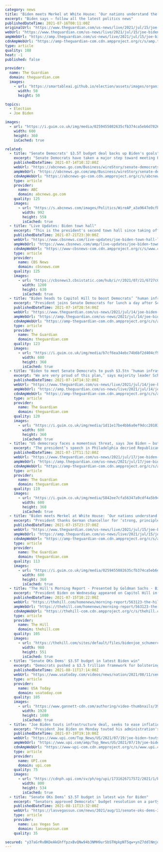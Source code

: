 ```yaml
---
category: news
title: "Biden meets Merkel at White House: ‘Our nations understand the imperative of democracy’ – as it happened"
excerpt: "Biden says – follow all the latest politics news"
publishedDateTime: 2021-07-16T00:11:00Z
originalUrl: "https://www.theguardian.com/us-news/live/2021/jul/15/joe-biden-politics-merkel-covid-coronavirus-live-latest?page=with:block-60f0493f8f0827c8ef6d1ac3"
webUrl: "https://www.theguardian.com/us-news/live/2021/jul/15/joe-biden-politics-merkel-covid-coronavirus-live-latest?page=with:block-60f0493f8f0827c8ef6d1ac3"
ampWebUrl: "https://amp.theguardian.com/us-news/live/2021/jul/15/joe-biden-politics-merkel-covid-coronavirus-live-latest"
cdnAmpWebUrl: "https://amp-theguardian-com.cdn.ampproject.org/c/s/amp.theguardian.com/us-news/live/2021/jul/15/joe-biden-politics-merkel-covid-coronavirus-live-latest"
type: article
quality: 108
heat: -1
published: false

provider:
  name: The Guardian
  domain: theguardian.com
  images:
    - url: "https://smartableai.github.io/election/assets/images/organizations/theguardian.com-50x50.jpg"
      width: 50
      height: 50

topics:
  - Election
  - Joe Biden

images:
  - url: "https://i.guim.co.uk/img/media/0259455082635cfb374ca5eb6d782612ff0bfbd3/0_13_4000_2400/master/4000.jpg?width=300&quality=45&auto=format&fit=max&dpr=2&s=f0096c3b7acc3f0d73a979f1b6d79602"
    width: 600
    height: 360
    isCached: true

related:
  - title: "Senate Democrats' $3.5T budget deal backs up Biden's goals"
    excerpt: "Senate Democrats have taken a major step toward meeting President Joe Biden's proposals for massive spending on government programs for climate change, health care, family services and more"
    publishedDateTime: 2021-07-14T10:32:00Z
    webUrl: "https://abcnews.go.com/Business/wireStory/senate-democrats-35t-budget-deal-backs-bidens-goals-78836147"
    ampWebUrl: "https://abcnews.go.com/amp/Business/wireStory/senate-democrats-35t-budget-deal-backs-bidens-goals-78836147"
    cdnAmpWebUrl: "https://abcnews-go-com.cdn.ampproject.org/c/s/abcnews.go.com/amp/Business/wireStory/senate-democrats-35t-budget-deal-backs-bidens-goals-78836147"
    type: article
    provider:
      name: ABC
      domain: abcnews.go.com
    quality: 125
    images:
      - url: "https://s.abcnews.com/images/Politics/WireAP_a3a9647e0cfb4623a9dfd26a47bd0289_16x9_992.jpg"
        width: 992
        height: 558
        isCached: true
  - title: "Live Updates: Biden town hall"
    excerpt: "This is the president's second town hall since taking office, coming as his administration is fighting to pass an infrastructure deal and a COVID-19 spike."
    publishedDateTime: 2021-07-21T23:30:00Z
    webUrl: "https://www.cbsnews.com/live-updates/joe-biden-town-hall-live-updates-2021-07-21/"
    ampWebUrl: "https://www.cbsnews.com/amp/live-updates/joe-biden-town-hall-live-updates-2021-07-21/"
    cdnAmpWebUrl: "https://www-cbsnews-com.cdn.ampproject.org/c/s/www.cbsnews.com/amp/live-updates/joe-biden-town-hall-live-updates-2021-07-21/"
    type: article
    provider:
      name: CBS News
      domain: cbsnews.com
    quality: 125
    images:
      - url: "https://cbsnews3.cbsistatic.com/hub/i/r/2021/07/21/6727c0ba-787c-4134-beaf-f3d840de1c37/thumbnail/1200x630/7be714d032137bb7527f1f12139cb429/gettyimages-1234097536.jpg"
        width: 1200
        height: 630
        isCached: true
  - title: "Biden heads to Capitol Hill to boost Democrats’ ‘human infrastructure’ plan"
    excerpt: "President joins Senate Democrats for lunch a day after Schumer announces agreement on spending proposal"
    publishedDateTime: 2021-07-14T20:54:00Z
    webUrl: "https://www.theguardian.com/us-news/2021/jul/14/joe-biden-capitol-hill-senate-democrats-infrastructure-plan"
    ampWebUrl: "https://amp.theguardian.com/us-news/2021/jul/14/joe-biden-capitol-hill-senate-democrats-infrastructure-plan"
    cdnAmpWebUrl: "https://amp-theguardian-com.cdn.ampproject.org/c/s/amp.theguardian.com/us-news/2021/jul/14/joe-biden-capitol-hill-senate-democrats-infrastructure-plan"
    type: article
    provider:
      name: The Guardian
      domain: theguardian.com
    quality: 123
    images:
      - url: "https://i.guim.co.uk/img/media/b7cf6ea34ebc74b6bf2d404cf94fa26dbcda6c8f/0_144_6931_4159/master/6931.jpg?width=300&quality=45&auto=format&fit=max&dpr=2&s=2cd6c300618eefb5e9af195124803f14"
        width: 600
        height: 360
        isCached: true
  - title: "Biden to meet Senate Democrats to push $3.5tn ‘human infrastructure’ plan – live"
    excerpt: "We are very proud of this plan,’ says majority leader Schumer but price tag much less than the $6tn Bernie Sanders pushed for – get the latest"
    publishedDateTime: 2021-07-14T14:32:00Z
    webUrl: "https://www.theguardian.com/us-news/live/2021/jul/14/joe-biden-senate-democrats-human-infrastructure-live-latest?page=with:block-60eef8038f080074230bf1e4"
    ampWebUrl: "https://amp.theguardian.com/us-news/live/2021/jul/14/joe-biden-senate-democrats-human-infrastructure-live-latest"
    cdnAmpWebUrl: "https://amp-theguardian-com.cdn.ampproject.org/c/s/amp.theguardian.com/us-news/live/2021/jul/14/joe-biden-senate-democrats-human-infrastructure-live-latest"
    type: article
    provider:
      name: The Guardian
      domain: theguardian.com
    quality: 120
    images:
      - url: "https://i.guim.co.uk/img/media/1d11e17be4bb6a0ef9dcc201039dd764d82158db/0_234_6999_4199/master/6999.jpg?width=300&quality=45&auto=format&fit=max&dpr=2&s=52cc80174ae54a594325e76480459b4f"
        width: 600
        height: 360
        isCached: true
  - title: "US democracy faces a momentous threat, says Joe Biden – but is he up for the fight?"
    excerpt: "The president’s speech in Philadelphia decried Republicans’ assault on voting rights but critics say it offered few answers, especially on Senate rules that let the minority to block reform"
    publishedDateTime: 2021-07-17T11:52:00Z
    webUrl: "https://www.theguardian.com/us-news/2021/jul/17/joe-biden-democracy-voting-rights-senate-filibuster"
    ampWebUrl: "https://amp.theguardian.com/us-news/2021/jul/17/joe-biden-democracy-voting-rights-senate-filibuster"
    cdnAmpWebUrl: "https://amp-theguardian-com.cdn.ampproject.org/c/s/amp.theguardian.com/us-news/2021/jul/17/joe-biden-democracy-voting-rights-senate-filibuster"
    type: article
    provider:
      name: The Guardian
      domain: theguardian.com
    quality: 119
    images:
      - url: "https://i.guim.co.uk/img/media/5842ee7cfa56347a9cdf4a5b9c2305c5f4cd5ff3/0_50_5702_3423/master/5702.jpg?width=300&quality=45&auto=format&fit=max&dpr=2&s=e3aa1af003f53c344217e2c42ffe4552"
        width: 600
        height: 360
        isCached: true
  - title: "Biden meets Merkel at White House: ‘Our nations understand the imperative of democracy’ – live"
    excerpt: "President thanks German chancellor for ‘strong, principled leadership’ – follow all the latest politics news"
    publishedDateTime: 2021-07-15T23:37:00Z
    webUrl: "https://www.theguardian.com/us-news/live/2021/jul/15/joe-biden-politics-merkel-covid-coronavirus-live-latest?page=with:block-60f0b1f48f08331a6b28860c"
    ampWebUrl: "https://amp.theguardian.com/us-news/live/2021/jul/15/joe-biden-politics-merkel-covid-coronavirus-live-latest"
    cdnAmpWebUrl: "https://amp-theguardian-com.cdn.ampproject.org/c/s/amp.theguardian.com/us-news/live/2021/jul/15/joe-biden-politics-merkel-covid-coronavirus-live-latest"
    type: article
    provider:
      name: The Guardian
      domain: theguardian.com
    quality: 113
    images:
      - url: "https://i.guim.co.uk/img/media/0259455082635cfb374ca5eb6d782612ff0bfbd3/0_13_4000_2400/master/4000.jpg?width=300&quality=45&auto=format&fit=max&dpr=2&s=f0096c3b7acc3f0d73a979f1b6d79602"
        width: 600
        height: 360
        isCached: true
  - title: "The Hill's Morning Report - Presented by Goldman Sachs - Biden rallies Senate Dems behind mammoth spending plan"
    excerpt: "President Biden on Wednesday appeared on Capitol Hill in an attempt to rally Senate Democrats behind his push to pass a multi-trillion-dollar spending plan aimed at infrastructure, climate change and health care that requires unanimous support from all 50 members."
    publishedDateTime: 2021-07-15T10:22:00Z
    webUrl: "https://thehill.com/homenews/morning-report/563123-the-hills-morning-report"
    ampWebUrl: "https://thehill.com/homenews/morning-report/563123-the-hills-morning-report?amp"
    cdnAmpWebUrl: "https://thehill-com.cdn.ampproject.org/c/s/thehill.com/homenews/morning-report/563123-the-hills-morning-report?amp"
    type: article
    provider:
      name: The Hill
      domain: thehill.com
    quality: 105
    images:
      - url: "https://thehill.com/sites/default/files/bidenjoe_schumercharles_071421gn6_lead.jpg"
        width: 980
        height: 551
        isCached: true
  - title: "Senate OKs Dems' $3.5T budget in latest Biden win"
    excerpt: "Democrats pushed a $3.5 trillion framework for bolstering family services, health, and environment programs through the Senate, advancing President Joe Biden’s domestic agenda just hours after handing him a triumph on an infrastructure package."
    publishedDateTime: 2021-08-11T17:14:00Z
    webUrl: "https://www.usatoday.com/videos/news/nation/2021/08/11/senate-oks-dems-35-t-budget-latest-biden-win/8094614002/"
    type: article
    provider:
      name: USA Today
      domain: usatoday.com
    quality: 105
    images:
      - url: "https://www.gannett-cdn.com/authoring/video-thumbnails/39250e13-8548-44c1-8670-4c160f7e299b_poster.jpg?quality=10"
        width: 1920
        height: 1080
        isCached: true
  - title: "Joe Biden touts infrastructure deal, seeks to ease inflation fears"
    excerpt: "President Joe Biden on Monday touted his administration's economic record and sought to ease worries about inflation as he and congressional Democrats seek massive new spending on infrastructure."
    publishedDateTime: 2021-07-19T19:10:00Z
    webUrl: "https://www.upi.com/Top_News/US/2021/07/19/joe-biden-touts-economic-recovery-infrastructure-plan/1731626717572/"
    ampWebUrl: "https://www.upi.com/amp/Top_News/US/2021/07/19/joe-biden-touts-economic-recovery-infrastructure-plan/1731626717572/"
    cdnAmpWebUrl: "https://www-upi-com.cdn.ampproject.org/c/s/www.upi.com/amp/Top_News/US/2021/07/19/joe-biden-touts-economic-recovery-infrastructure-plan/1731626717572/"
    type: article
    provider:
      name: UPI.com
      domain: upi.com
    quality: 75
    images:
      - url: "https://cdnph.upi.com/sv/ph/og/upi/1731626717572/2021/1/b8839d2831cf168138f916293d7f89de/v1.5/Joe-Biden-touts-infrastructure-deal-seeks-to-ease-inflation-fears.jpg"
        width: 800
        height: 534
        isCached: true
  - title: "Senate OKs Dems’ $3.5T budget in latest win for Biden"
    excerpt: "Senators approved Democrats' budget resolution on a party-line 50-49 vote, a crucial step for a president and party set on training the government's fiscal might on assisting families, creating jobs and fighting climate change."
    publishedDateTime: 2021-08-11T13:32:00Z
    webUrl: "https://lasvegassun.com/news/2021/aug/11/senate-oks-dems-35t-budget-in-latest-win-for-biden/"
    type: article
    provider:
      name: Las Vegas Sun
      domain: lasvegassun.com
    quality: 35

secured: "y37aGrRvBKDeAkGhffpzxBvQNw94b3NMH9ur5bSTHpkpNT5qw+ynZ7ddlNmjdG3uTbUmycdY00AINBQf03knnTBCOgjCwOFXyghk83/AWUVbCZYK02FCp1/DJYw0Ro4EYEtTghvQoziyuTbGtmEJ7aXQJ07KMh++dcvxqzTv/vcHHRXAMkAd+alE8fXuoBC4o/45UvRHz/2YOOn3Xm3GiOslCtrBvu1j3nWDDqfBsH+GdmOO963C/Epx1UzBRugv2fXMcC21EclriyPtew+IHCtrZQZjNgn+l2ZMEZRJ677ahTv4CsTkrMEcQ2gvYojCykzLQqJPvXBKky9yQ5QYseTyY29Nnaa6Gjug3BdMOWM=;D3tl89DTzsUs9uxC2/cFJg=="
---
```


